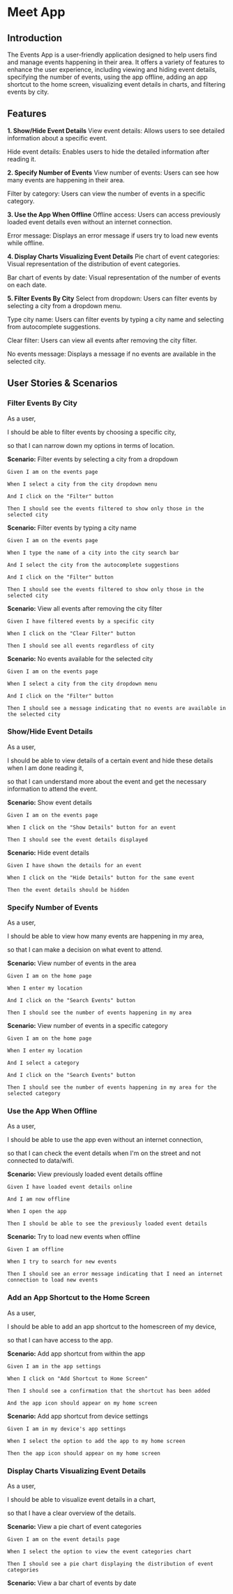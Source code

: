 # Meet App

## Introduction
The Events App is a user-friendly application designed to help users find and manage events happening in their area. 
It offers a variety of features to enhance the user experience, including viewing and hiding event details, specifying 
the number of events, using the app offline, adding an app shortcut to the home screen, visualizing event details in charts, and filtering events by city.

## Features
**1. Show/Hide Event Details**
View event details: Allows users to see detailed information about a specific event.

Hide event details: Enables users to hide the detailed information after reading it.

**2. Specify Number of Events**
View number of events: Users can see how many events are happening in their area.

Filter by category: Users can view the number of events in a specific category.

**3. Use the App When Offline**
Offline access: Users can access previously loaded event details even without an internet connection.

Error message: Displays an error message if users try to load new events while offline.

**4. Display Charts Visualizing Event Details**
Pie chart of event categories: Visual representation of the distribution of event categories.

Bar chart of events by date: Visual representation of the number of events on each date.

**5. Filter Events By City**
Select from dropdown: Users can filter events by selecting a city from a dropdown menu.

Type city name: Users can filter events by typing a city name and selecting from autocomplete suggestions.

Clear filter: Users can view all events after removing the city filter.

No events message: Displays a message if no events are available in the selected city.

## User Stories & Scenarios

### Filter Events By City
  As a user,
  
  I should be able to filter events by choosing a specific city,
  
  so that I can narrow down my options in terms of location.

 **Scenario:** Filter events by selecting a city from a dropdown
 
    Given I am on the events page
    
    When I select a city from the city dropdown menu

    And I click on the "Filter" button
    
    Then I should see the events filtered to show only those in the selected city

  **Scenario:** Filter events by typing a city name
  
    Given I am on the events page
    
    When I type the name of a city into the city search bar
    
    And I select the city from the autocomplete suggestions
    
    And I click on the "Filter" button
    
    Then I should see the events filtered to show only those in the selected city

  **Scenario:** View all events after removing the city filter
  
    Given I have filtered events by a specific city
    
    When I click on the "Clear Filter" button
    
    Then I should see all events regardless of city

  **Scenario:** No events available for the selected city
  
    Given I am on the events page
    
    When I select a city from the city dropdown menu
    
    And I click on the "Filter" button
    
    Then I should see a message indicating that no events are available in the selected city

### Show/Hide Event Details
  As a user,
  
  I should be able to view details of a certain event and hide these details when I am done reading it,
  
  so that I can understand more about the event and get the necessary information to attend the event.

  **Scenario:**  Show event details
  
    Given I am on the events page
    
    When I click on the "Show Details" button for an event
    
    Then I should see the event details displayed

  **Scenario:**  Hide event details
  
    Given I have shown the details for an event
    
    When I click on the "Hide Details" button for the same event
    
    Then the event details should be hidden

### Specify Number of Events
  As a user,
  
  I should be able to view how many events are happening in my area,
  
  so that I can make a decision on what event to attend.

  **Scenario:** View number of events in the area
  
    Given I am on the home page
    
    When I enter my location
    
    And I click on the "Search Events" button
    
    Then I should see the number of events happening in my area

  **Scenario:** View number of events in a specific category
  
    Given I am on the home page
    
    When I enter my location
    
    And I select a category
    
    And I click on the "Search Events" button
    
    Then I should see the number of events happening in my area for the selected category

 ### Use the App When Offline
  As a user,
  
  I should be able to use the app even without an internet connection,
  
  so that I can check the event details when I'm on the street and not connected to data/wifi.

  **Scenario:** View previously loaded event details offline
  
    Given I have loaded event details online
    
    And I am now offline
    
    When I open the app
    
    Then I should be able to see the previously loaded event details

  **Scenario:** Try to load new events when offline
  
    Given I am offline
    
    When I try to search for new events
    
    Then I should see an error message indicating that I need an internet connection to load new events

### Add an App Shortcut to the Home Screen
  As a user,
  
  I should be able to add an app shortcut to the homescreen of my device,
  
  so that I can have access to the app.

**Scenario:** Add app shortcut from within the app

    Given I am in the app settings
    
    When I click on "Add Shortcut to Home Screen"
    
    Then I should see a confirmation that the shortcut has been added
    
    And the app icon should appear on my home screen

  **Scenario:** Add app shortcut from device settings
  
    Given I am in my device's app settings
    
    When I select the option to add the app to my home screen
    
    Then the app icon should appear on my home screen

### Display Charts Visualizing Event Details
  As a user,
  
  I should be able to visualize event details in a chart,
  
  so that I have a clear overview of the details.

  **Scenario:** View a pie chart of event categories
  
    Given I am on the event details page
    
    When I select the option to view the event categories chart
    
    Then I should see a pie chart displaying the distribution of event categories

**Scenario:** View a bar chart of events by date
